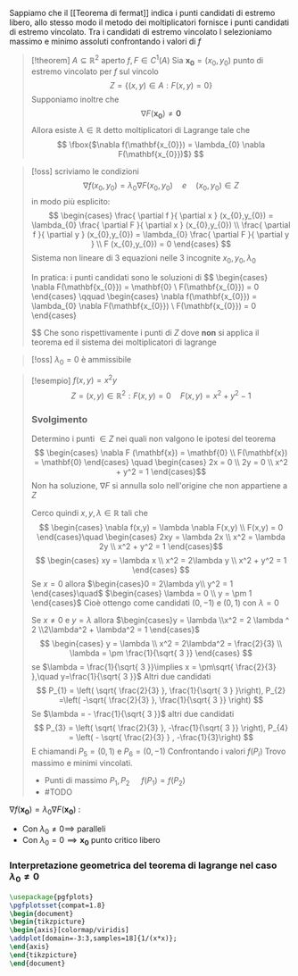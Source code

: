 Sappiamo che il [[Teorema di fermat]] indica i punti candidati di estremo libero, allo stesso modo il metodo dei moltiplicatori fornisce i punti candidati di estremo vincolato. Tra i candidati di estremo vincolato l selezioniamo massimo e minimo assoluti confrontando i valori di $f$

>[!theorem]
>$A \subseteq \mathbb{R}^2$ aperto $f,F \in C^1(A)$
>Sia $\mathbf{x_{0}} = (x_{0},y_{0})$ punto di estremo vincolato per $f$ sul vincolo
> $$ Z = \{(x,y) \in A : F(x,y) = 0\} $$
> Supponiamo inoltre che
> $$ \nabla F(\mathbf{x_{0}}) \neq \mathbf{0} $$
> Allora esiste $\lambda \in \mathbb{R}$ detto moltiplicatori di Lagrange tale che
>  $$ \fbox{$\nabla f(\mathbf{x_{0}}) = \lambda_{0} \nabla F(\mathbf{x_{0}})$} $$
> 

>[!oss] 
>scriviamo le condizioni
> $$ \nabla f(x_{0},y_{0}) = \lambda_{0} \nabla F(x_{0},y_{0})\quad e \quad(x_{0},y_{0}) \in Z $$
> in modo più esplicito:
> $$ \begin{cases}
> \frac{ \partial f }{ \partial x } (x_{0},y_{0}) = \lambda_{0} \frac{ \partial F }{ \partial x } (x_{0},y_{0}) \\
>\frac{ \partial f }{ \partial y } (x_{0},y_{0}) = \lambda_{0} \frac{ \partial F }{ \partial y } \\
F (x_{0},y_{0}) = 0 
>\end{cases} $$
>Sistema non lineare di 3 equazioni nelle 3 incognite $x_{0},y_{0},\lambda_{0}$
>
> In pratica:
> i punti candidati sono le soluzioni di 
> $$ \begin{cases}
> \nabla F(\mathbf{x_{0}}) = \mathbf{0} \\
F(\mathbf{x_{0}}) = 0
>\end{cases}
>\qquad
>\begin{cases}
>\nabla f(\mathbf{x_{0}}) = \lambda_{0} \nabla F(\mathbf{x_{0}}) \\
F(\mathbf{x_{0}}) = 0
>\end{cases}
>
>$$
>Che sono rispettivamente i punti di $Z$ dove **non** si applica il teorema ed il sistema dei moltiplicatori di lagrange



>[!oss] $\lambda_{0} = 0$ è ammissibile

>[!esempio]
>$f(x,y) = x^2y$
> $$ Z = {(x,y) \in \mathbb{R}^2 : F(x,y) = 0}\quad F(x,y) = x^2 +y^2 - 1 $$
> 
> ### Svolgimento
> Determino i punti $\in Z$ nei quali non valgono le ipotesi del teorema
>  $$ \begin{cases}
\nabla F (\mathbf{x}) = \mathbf{0} \\
F(\mathbf{x}) = \mathbf{0}
\end{cases}
\quad \begin{cases}
> 2x = 0 \\
2y = 0 \\
x^2 + y^2 = 1
\end{cases}$$
Non ha soluzione, $\nabla F$ si annulla solo nell'origine che non appartiene a $Z$
>
> Cerco quindi $x,y,\lambda \in \mathbb{R}$ tali che
> $$ \begin{cases}
>\nabla f(x,y) = \lambda \nabla F(x,y) \\
>F(x,y) = 0
\end{cases}\quad
\begin{cases}
>2xy = \lambda 2x \\
x^2 = \lambda 2y \\
>x^2 + y^2 = 1
\end{cases}$$
>$$ \begin{cases}
>xy = \lambda x \\
x^2 = 2\lambda y \\
x^2 + y^2 = 1
>\end{cases} $$
>Se $x = 0$ allora $\begin{cases}0 = 2\lambda y\\
>y^2 = 1
\end{cases}\quad$ $\begin{cases} \lambda = 0 \\
y = \pm 1
\end{cases}$
Cioè ottengo come candidati $(0,-1)$ e $(0,1)$ con $\lambda = 0$
>
>Se $x \neq 0$ e $y = \lambda$ allora $\begin{cases}y = \lambda
\\x^2 = 2 \lambda ^ 2
\\2\lambda^2 + \lambda^2 = 1
\end{cases}$
>$$ \begin{cases}
>y = \lambda \\
x^2 = 2\lambda^2 = \frac{2}{3} \\
\lambda = \pm \frac{1}{\sqrt{ 3 }}
>\end{cases} $$
>se $\lambda = \frac{1}{\sqrt{ 3 }}\implies x = \pm\sqrt{ \frac{2}{3} },\quad y=\frac{1}{\sqrt{ 3 }}$
>Altri due candidati
>$$ P_{1} = \left( \sqrt{ \frac{2}{3} }, \frac{1}{\sqrt{ 3 } }\right), P_{2} =\left( -\sqrt{ \frac{2}{3} }, \frac{1}{\sqrt{ 3 }}  \right) $$
>Se $\lambda = - \frac{1}{\sqrt{ 3 }}$ altri due candidati
>$$ P_{3} = \left( \sqrt{ \frac{2}{3} }, -\frac{1}{\sqrt{ 3 }} \right), P_{4} = \left( - \sqrt{ \frac{2}{3} } , -\frac{1}{3}\right)  $$
>E chiamandi $P_{5} = (0,1)$ e $P_{6} = (0,-1)$ 
>Confrontando i valori $f(P_{i})$
>Trovo massimo e minimi vincolati.
>- Punti di massimo $P_{1},P_{2}$ $\quad f(P_{1}) = f(P_{2})$
>- #TODO 


$\nabla f(\mathbf{x_{0}}) = \lambda_{0} \nabla F(\mathbf{x_{0}})$ :
- Con $\lambda_{0} \neq 0 \implies$ paralleli
- Con $\lambda_{0} = 0 \implies \mathbf{x_{0}}$ punto critico libero



### Interpretazione geometrica del teorema di lagrange nel caso $\lambda_{0} \neq 0$

```tikz
\usepackage{pgfplots}
\pgfplotsset{compat=1.8}
\begin{document}
\begin{tikzpicture}
\begin{axis}[colormap/viridis]
\addplot[domain=-3:3,samples=18]{1/(x*x)};
\end{axis}
\end{tikzpicture}
\end{document}
```
